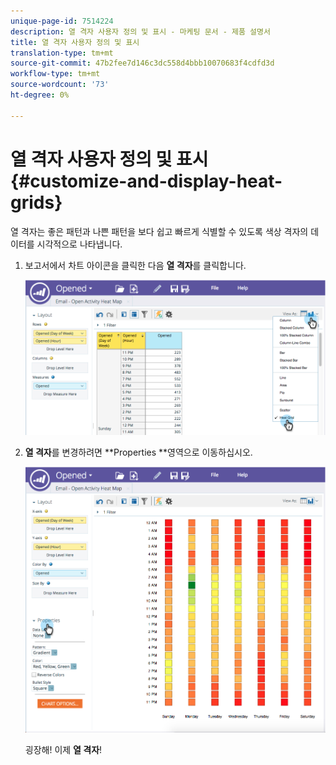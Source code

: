 ```yaml
---
unique-page-id: 7514224
description: 열 격자 사용자 정의 및 표시 - 마케팅 문서 - 제품 설명서
title: 열 격자 사용자 정의 및 표시
translation-type: tm+mt
source-git-commit: 47b2fee7d146c3dc558d4bbb10070683f4cdfd3d
workflow-type: tm+mt
source-wordcount: '73'
ht-degree: 0%

---
```



# 열 격자 사용자 정의 및 표시 {#customize-and-display-heat-grids}

열 격자는 좋은 패턴과 나쁜 패턴을 보다 쉽고 빠르게 식별할 수 있도록 색상 격자의 데이터를 시각적으로 나타냅니다.

1. 보고서에서 차트 아이콘을 클릭한 다음 **열 격자**&#x200B;를 클릭합니다.

   ![](assets/image2015-5-4-15-3a2-3a17.png)

1. **열 격자**&#x200B;를 변경하려면 **Properties **영역으로 이동하십시오.

   ![](assets/image2015-5-4-16-3a7-3a9.png)

   굉장해! 이제 **열 격자**!

